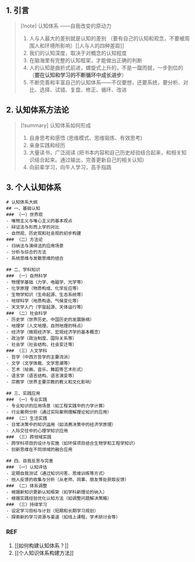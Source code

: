## 1. 引言 
> [!note] 认知体系 ——自我改变的原动力
> 1. 人与人最大的差别就是认知的差别 （要有自己的认知和观念，不要被周围人和环境所影响）[[人与人的四种差距]]
> 2. 我们的认知深度，取决于对概念的认知程度
> 3. 在脑海里有完整的认知框架，才能做出正确的判断
> 4. 人的认知是曲折式前进，螺旋式上升的，不是一蹴而就，一步到位的（**要在认知和学习的不断循环中成长进步**）
> 5. 不断完善和丰富自己的认知体系——不仅要想，还要系统，要分析、对比、选择、试错、复盘、修正、循环、改进

## 2. 认知体系方法论 
> [!summary] 认知体系如何形成 
> 1. 自身思考和感悟 (思维模式、思维锻炼、有效思考)
> 2. 亲身实践和经历
> 3. 大量读书，广泛阅读 (把书本内容和自己历史经验结合起来，和相关知识结合起来。通过输出，完善更新自己的相关认知)
> 4. 向前辈学习，向牛人学习，高手指路 

## 3. 个人认知体系 
```
# 认知体系大纲
## 一、基础认知
### （一）世界观
- 唯物主义与唯心主义的基本观点
- 辩证法与形而上学的对比
- 自然观、历史观和社会观的初步构建
### （二）方法论
- 归纳法与演绎法的应用场景
- 分析与综合的方法
- 系统思维与发散思维的结合

## 二、学科知识
### （一）自然科学
- 物理学基础（力学、电磁学、光学等）
- 化学原理（物质构成、化学反应等）
- 生物学知识（生命起源、生态系统等）
- 地球科学（地质构造、气候变化等）
- 天文学入门（宇宙起源、天体运行等）
### （二）社会科学
- 历史学（世界历史、中国历史的发展脉络）
- 地理学（人文地理、自然地理的特点）
- 经济学（微观经济学、宏观经济学的基本概念）
- 政治学（政治制度、国际关系等）
- 社会学（社会结构、社会变迁等）
### （三）人文学科
- 哲学（中西方哲学的主要流派）
- 文学（文学体裁、文学思潮等）
- 艺术（绘画、音乐、舞蹈等艺术形式）
- 语言学（语言结构、语言演变等）
- 宗教学（世界主要宗教的教义和文化影响）

## 三、实践应用
### （一）专业实践
- 专业知识的应用场景（如工程实践中的力学计算）
- 行业案例分析（通过实际案例理解理论知识的应用）
### （二）生活实践
- 日常决策中的知识运用（如消费决策中的经济学原理）
- 人际交往中的心理学知识应用
### （三）跨领域实践
- 跨学科项目的设计与实施（如环保项目结合生物学和工程学知识）
- 创新思维在不同领域的融合应用

## 四、自我反思与完善
### （一）认知评估
- 定期自我测试（通过知识问答、思维训练等方式）
- 他人反馈的收集与分析（从老师、同事、朋友等处获取反馈）
### （二）体系调整
- 根据新知识更新认知框架（如学科新理论的纳入）
- 根据实践经验优化认知方法（如调整问题解决策略）
### （三）持续学习
- 设定学习目标与计划（短期和长期学习规划）
- 探索新的学习资源与渠道（如线上课程、学术研讨会等）
```


### REF 
1. [[如何构建认知体系？]]
2. [[个人知识体系构建方法]]